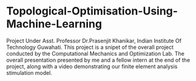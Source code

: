 # Topological-Optimisation-Using-Machine-Learning
Project Under Asst. Professor Dr.Prasenjit Khanikar, Indian Institute Of Technology Guwahati.
This project is a snipet of the overall project conducted by the Computational Mechanics and Optimization Lab. 
The overall presentation presented by me and a fellow intern at the end of the project, along with a video demonstrating our finite element analysis stimulation model.  
